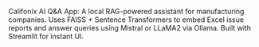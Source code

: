 Califonix AI Q&A App: A local RAG-powered assistant for manufacturing companies. Uses FAISS + Sentence Transformers to embed Excel issue reports and answer queries using Mistral or LLaMA2 via Ollama. Built with Streamlit for instant UI.
